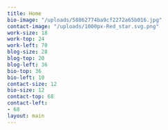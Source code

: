 ```yaml
---
title: Home
bio-image: "/uploads/58862774ba9cf2272a65b016.jpg"
contact-image: "/uploads/1000px-Red_star.svg.png"
work-size: 18
work-top: 24
work-left: 70
blog-size: 28
blog-top: 20
blog-left: 36
bio-top: 36
bio-left: 10
contact-size: 12
bio-size: 12
contact-top: 68
contact-left:
- 68
layout: main
---
```



